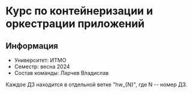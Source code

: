 # Курс по контейнеризации и оркестрации приложений

## Информация
- Университет: ИТМО
- Семестр: весна 2024
- Состав команды: Ларчев Владислав

Каждое ДЗ находится в отдельной ветке "hw_{N}", где N -- номер ДЗ.
